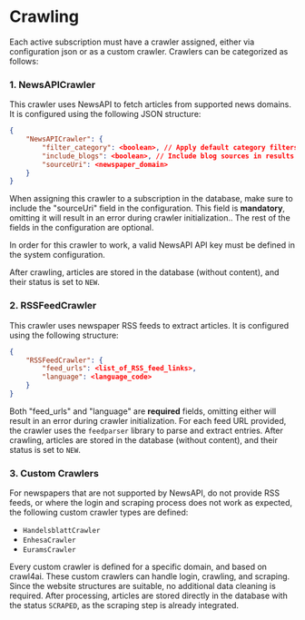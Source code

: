 # Crawling

Each active subscription must have a crawler assigned, either via configuration json or as a custom crawler. Crawlers can be categorized as follows:

### 1. NewsAPICrawler

This crawler uses NewsAPI to fetch articles from supported news domains. It is configured using the following JSON structure:

```json
{
    "NewsAPICrawler": {
        "filter_category": <boolean>, // Apply default category filters
        "include_blogs": <boolean>, // Include blog sources in results
        "sourceUri": <newspaper_domain>
    }
}
```

When assigning this crawler to a subscription in the database, make sure to include the "sourceUri" field in the configuration. This field is **mandatory**, omitting it will result in an error during crawler initialization.. The rest of the fields in the configuration are optional.

In order for this crawler to work, a valid NewsAPI API key must be defined in the system configuration.

After crawling, articles are stored in the database (without content), and their status is set to `NEW`.

### 2. RSSFeedCrawler

This crawler uses newspaper RSS feeds to extract articles. It is configured using the following structure:

```json
{
    "RSSFeedCrawler": {
        "feed_urls": <list_of_RSS_feed_links>,
        "language": <language_code>
    }
}
```

Both "feed_urls" and "language" are **required** fields, omitting either will result in an error during crawler initialization. For each feed URL provided, the crawler uses the `feedparser` library to parse and extract entries. After crawling, articles are stored in the database (without content), and their status is set to `NEW`.

### 3. Custom Crawlers

For newspapers that are not supported by NewsAPI, do not provide RSS feeds, or where the login and scraping process does not work as expected, the following custom crawler types are defined:

- `HandelsblattCrawler`
- `EnhesaCrawler`
- `EuramsCrawler`

Every custom crawler is defined for a specific domain, and based on crawl4ai. These custom crawlers can handle login, crawling, and scraping. Since the website structures are suitable, no additional data cleaning is required. After processing, articles are stored directly in the database with the status `SCRAPED`, as the scraping step is already integrated.
